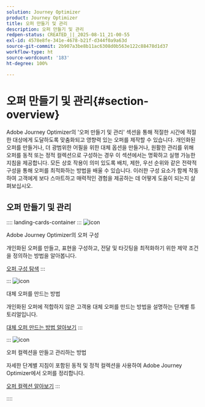 ```yaml
---
solution: Journey Optimizer
product: Journey Optimizer
title: 오퍼 만들기 및 관리
description: 오퍼 만들기 및 관리
redpen-status: CREATED_||_2025-08-11_21-00-55
exl-id: 4578e8fe-341e-4678-b21f-d344f0a9a63d
source-git-commit: 2b907a3be8b11ac6308d0b563e122c88478d1d37
workflow-type: ht
source-wordcount: '183'
ht-degree: 100%

---
```


# 오퍼 만들기 및 관리{#section-overview}

Adobe Journey Optimizer의 &#39;오퍼 만들기 및 관리&#39; 섹션을 통해 적절한 시간에 적절한 대상에게 도달하도록 맞춤화되고 영향력 있는 오퍼를 제작할 수 있습니다. 개인화된 오퍼를 만들거나, 더 광범위한 어필을 위한 대체 옵션을 만들거나, 원활한 관리를 위해 오퍼를 동적 또는 정적 컬렉션으로 구성하는 경우 이 섹션에서는 명확하고 실행 가능한 지침을 제공합니다. 모든 상호 작용이 의미 있도록 배치, 제한, 우선 순위와 같은 전략적 구성을 통해 오퍼를 최적화하는 방법을 배울 수 있습니다. 이러한 구성 요소가 함께 작동하여 고객에게 보다 스마트하고 매력적인 경험을 제공하는 데 어떻게 도움이 되는지 살펴보십시오.

## 오퍼 만들기 및 관리

:::: landing-cards-container
:::
![icon](https://cdn.experienceleague.adobe.com/icons/gear.svg?lang=ko)

Adobe Journey Optimizer의 오퍼 구성

개인화된 오퍼를 만들고, 표현을 구성하고, 전달 및 타깃팅을 최적화하기 위한 제약 조건을 정의하는 방법을 알아봅니다.

[오퍼 구성 탐색](configure-offers-landing-page.md)
:::

:::
![icon](https://cdn.experienceleague.adobe.com/icons/circle-play.svg?lang=ko)

대체 오퍼를 만드는 방법

개인화된 오퍼에 적합하지 않은 고객용 대체 오퍼를 만드는 방법을 설명하는 단계별 튜토리얼입니다.

[대체 오퍼 만드는 방법 알아보기](../using/offers/offer-library/creating-fallback-offers.md)
:::

:::
![icon](https://cdn.experienceleague.adobe.com/icons/list-check.svg?lang=ko)

오퍼 컬렉션을 만들고 관리하는 방법

자세한 단계별 지침이 포함된 동적 및 정적 컬렉션을 사용하여 Adobe Journey Optimizer에서 오퍼를 정리합니다.

[오퍼 컬렉션 알아보기](../using/offers/offer-library/creating-collections.md)
:::

::::
